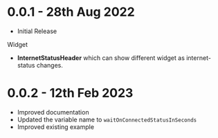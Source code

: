 # 0.0.1 - 28th Aug 2022

- Initial Release

Widget

- **InternetStatusHeader** which can show different widget as internet-status changes.

# 0.0.2 - 12th Feb 2023

- Improved documentation
- Updated the variable name to `waitOnConnectedStatusInSeconds`
- Improved existing example